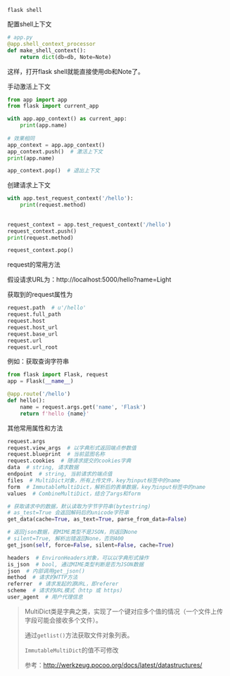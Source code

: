 

```
flask shell
```

配置shell上下文

```python
# app.py
@app.shell_context_processor
def make_shell_context():
    return dict(db=db, Note=Note)
```

这样，打开flask shell就能直接使用db和Note了。



手动激活上下文

```python
from app import app
from flask import current_app

with app.app_context() as current_app:
    print(app.name)
    
# 效果相同
app_context = app.app_context()
app_context.push()  # 激活上下文
print(app.name)

app_context.pop()  # 退出上下文
```

创建请求上下文

```python
with app.test_request_context('/hello'):
    print(request.method)
    
    
request_context = app.test_request_context('/hello')
request_context.push()
print(request.method)

request_context.pop()
```

request的常用方法

假设请求URL为：http://localhost:5000/hello?name=Light

获取到的request属性为

```python
request.path  # u'/hello'
request.full_path
request.host
request.host_url
request.base_url
request.url
request.url_root


```

例如：获取查询字符串

```python
from flask import Flask, request
app = Flask(__name__)

@app.route('/hello')
def hello():
    name = request.args.get('name', 'Flask')
    return f'hello {name}'
```

其他常用属性和方法

```python
request.args
request.view_args  # 以字典形式返回端点参数值
request.blueprint  # 当前蓝图名称
request.cookies  # 随请求提交的cookies字典
data  # string, 请求数据
endpoint  # string, 当前请求的端点值
files  # MultiDict对象，所有上传文件，key为input标签中的name
form  # ImmutableMultiDict，解析后的表单数据，key为input标签中的name
values  # CombineMultiDict，结合了args和form

# 获取请求中的数据，默认读取为字节字符串(bytestring)
# as_test=True 会返回解码后的unicode字符串
get_data(cache=True, as_text=True, parse_from_data=False)

# 返回json数据，若MIME类型不是JSON，则返回None
# silent=True, 解析出错返回None，否则400
get_json(self, force=False, silent=False, cache=True)

headers  # EnvironHeaders对象，可以以字典形式操作
is_json  # bool, 通过MIME类型判断是否为JSON数据
json  # 内部调用get_json()
method  # 请求的HTTP方法
referrer  # 请求发起的源URL，即referer
scheme  # 请求的URL模式（http 或 https)
user_agent  # 用户代理信息
```

> MultiDict类是字典之类，实现了一个键对应多个值的情况（一个文件上传字段可能会接收多个文件）。
>
> 通过`getlist()`方法获取文件对象列表。
>
> `ImmutableMultiDict`的值不可修改
>
> 参考：http://werkzeug.pocoo.org/docs/latest/datastructures/